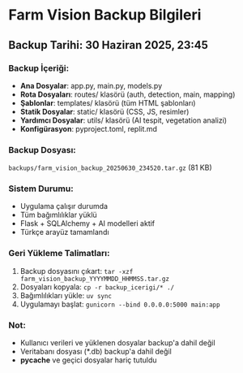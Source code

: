 # Farm Vision Backup Bilgileri

## Backup Tarihi: 30 Haziran 2025, 23:45

### Backup İçeriği:
- **Ana Dosyalar**: app.py, main.py, models.py
- **Rota Dosyaları**: routes/ klasörü (auth, detection, main, mapping)
- **Şablonlar**: templates/ klasörü (tüm HTML şablonları)
- **Statik Dosyalar**: static/ klasörü (CSS, JS, resimler)
- **Yardımcı Dosyalar**: utils/ klasörü (AI tespit, vegetation analizi)
- **Konfigürasyon**: pyproject.toml, replit.md

### Backup Dosyası:
`backups/farm_vision_backup_20250630_234520.tar.gz` (81 KB)

### Sistem Durumu:
- Uygulama çalışır durumda
- Tüm bağımlılıklar yüklü
- Flask + SQLAlchemy + AI modelleri aktif
- Türkçe arayüz tamamlandı

### Geri Yükleme Talimatları:
1. Backup dosyasını çıkart: `tar -xzf farm_vision_backup_YYYYMMDD_HHMMSS.tar.gz`
2. Dosyaları kopyala: `cp -r backup_icerigi/* ./`
3. Bağımlılıkları yükle: `uv sync`
4. Uygulamayı başlat: `gunicorn --bind 0.0.0.0:5000 main:app`

### Not:
- Kullanıcı verileri ve yüklenen dosyalar backup'a dahil değil
- Veritabanı dosyası (*.db) backup'a dahil değil
- __pycache__ ve geçici dosyalar hariç tutuldu
